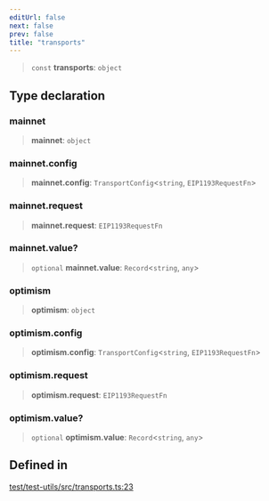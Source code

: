 ```yaml
---
editUrl: false
next: false
prev: false
title: "transports"
---
```


> `const` **transports**: `object`

## Type declaration

### mainnet

> **mainnet**: `object`

### mainnet.config

> **mainnet.config**: `TransportConfig`\<`string`, `EIP1193RequestFn`\>

### mainnet.request

> **mainnet.request**: `EIP1193RequestFn`

### mainnet.value?

> `optional` **mainnet.value**: `Record`\<`string`, `any`\>

### optimism

> **optimism**: `object`

### optimism.config

> **optimism.config**: `TransportConfig`\<`string`, `EIP1193RequestFn`\>

### optimism.request

> **optimism.request**: `EIP1193RequestFn`

### optimism.value?

> `optional` **optimism.value**: `Record`\<`string`, `any`\>

## Defined in

[test/test-utils/src/transports.ts:23](https://github.com/qbzzt/tevm-monorepo/blob/main/test/test-utils/src/transports.ts#L23)
